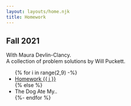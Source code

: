 ```yaml
---
layout: layouts/home.njk
title: Homework
---
```

## Fall 2021

With Maura Devlin-Clancy.  
A collection of problem solutions by Will Puckett.

<ul>
{% for i in range(2,9) -%}
    <li class="button"><a href="hw{{ i }}.html">Homework {{ i }}</a></li>
{% else %}
    <li class="button">The Dog Ate My..</li>
{%- endfor %}
</ul>

<br>
<br>
